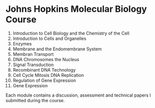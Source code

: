 # Johns Hopkins Molecular Biology Course
1. Introduction to Cell Biology and the Chemistry of the Cell
2. Introduction to Cells and Organelles
3. Enzymes
4. Membrane and the Endomembrane System
5. Membran Transport
6. DNA Chromosomes the Nucleus
7. Signal Transduction
8. Recombinant DNA Technology
9. Cell Cycle Mitosis DNA Replication
10. Regulation of Gene Expression
11. Gene Expression

Each module contains a discussion, assessment and technical papers I submitted during the course.
